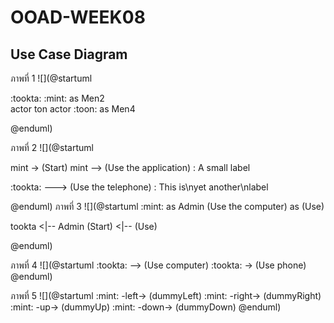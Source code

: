 # OOAD-WEEK08

## Use Case Diagram 
 ภาพที่ 1
 ![](@startuml

:tookta:
:mint: as Men2  
actor ton
actor :toon: as Men4

@enduml)

ภาพที่ 2
![](@startuml

mint -> (Start)
mint --> (Use the application) : A small label

:tookta: ---> (Use the telephone) : This is\nyet another\nlabel

@enduml)
 ภาพที่ 3
 ![](@startuml
:mint: as Admin
(Use the computer) as (Use)

tookta <|-- Admin
(Start) <|-- (Use)

@enduml)

ภาพที่ 4
![](@startuml
:tookta: --> (Use computer)
:tookta: -> (Use phone)
@enduml)

ภาพที่ 5
![](@startuml
:mint: -left-> (dummyLeft) 
:mint: -right-> (dummyRight) 
:mint: -up-> (dummyUp)
:mint: -down-> (dummyDown)
@enduml)
